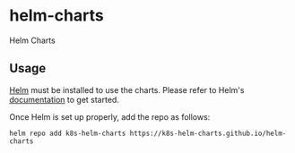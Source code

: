 # helm-charts
Helm Charts

## Usage

[Helm](https://helm.sh) must be installed to use the charts.
Please refer to Helm's [documentation](https://helm.sh/docs/) to get started.

Once Helm is set up properly, add the repo as follows:

```console
helm repo add k8s-helm-charts https://k8s-helm-charts.github.io/helm-charts
```